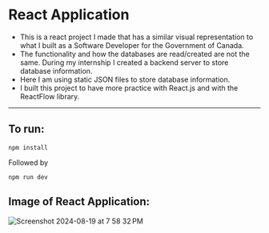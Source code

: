 # React Application

- This is a react project I made that has a similar visual representation to what I built as a Software Developer for the Government of Canada.
- The functionality and how the databases are read/created are not the same. During my internship I created a backend server to store database information.
- Here I am using static JSON files to store database information.
- I built this project to have more practice with React.js and with the ReactFlow library.
---
## To run:

`npm install`

Followed by

`npm run dev`

## Image of React Application:

![Screenshot 2024-08-19 at 7 58 32 PM](https://github.com/user-attachments/assets/7a6fd35f-043c-4684-a5b2-e17948df24fa)
